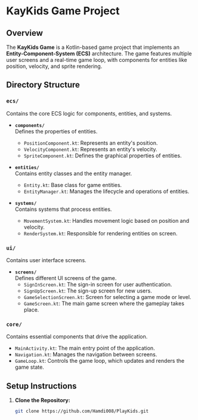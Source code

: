 # KayKids Game Project

## Overview
The **KayKids Game** is a Kotlin-based game project that implements an **Entity-Component-System (ECS)** architecture.
The game features multiple user screens and a real-time game loop, with components for entities like position, velocity,
and sprite rendering.

## Directory Structure

### `ecs/`
Contains the core ECS logic for components, entities, and systems.

- **`components/`**  
  Defines the properties of entities.
    - `PositionComponent.kt`: Represents an entity's position.
    - `VelocityComponent.kt`: Represents an entity's velocity.
    - `SpriteComponent.kt`: Defines the graphical properties of entities.

- **`entities/`**  
  Contains entity classes and the entity manager.
    - `Entity.kt`: Base class for game entities.
    - `EntityManager.kt`: Manages the lifecycle and operations of entities.

- **`systems/`**  
  Contains systems that process entities.
    - `MovementSystem.kt`: Handles movement logic based on position and velocity.
    - `RenderSystem.kt`: Responsible for rendering entities on screen.

### `ui/`
Contains user interface screens.

- **`screens/`**  
  Defines different UI screens of the game.
    - `SignInScreen.kt`: The sign-in screen for user authentication.
    - `SignUpScreen.kt`: The sign-up screen for new users.
    - `GameSelectionScreen.kt`: Screen for selecting a game mode or level.
    - `GameScreen.kt`: The main game screen where the gameplay takes place.

### `core/`
Contains essential components that drive the application.

- `MainActivity.kt`: The main entry point of the application.
- `Navigation.kt`: Manages the navigation between screens.
- `GameLoop.kt`: Controls the game loop, which updates and renders the game state.

## Setup Instructions

1. **Clone the Repository:**
   ```bash
   git clone https://github.com/Hamdi008/PlayKids.git
